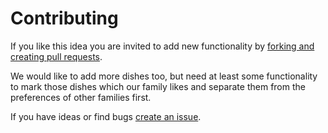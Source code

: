 # Contributing

If you like this idea you are invited to add new functionality by [forking and creating pull requests](https://github.com/jschirrmacher/homagix-server/pulls).

We would like to add more dishes too, but need at least some functionality to mark those dishes which our family likes and separate them from the preferences of other families first.

If you have ideas or find bugs [create an issue](https://github.com/jschirrmacher/homagix-server/issues).
